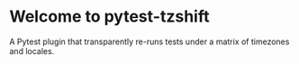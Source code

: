 # Welcome to pytest-tzshift

A Pytest plugin that transparently re-runs tests under a matrix of timezones and locales.
